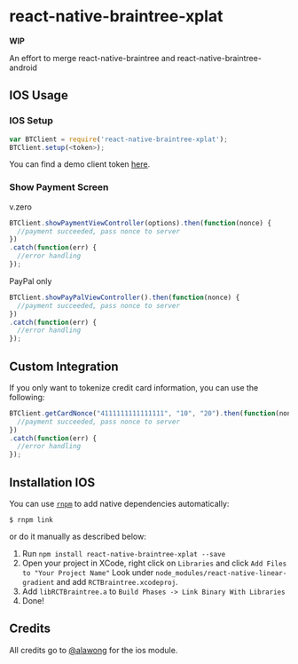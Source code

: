 # react-native-braintree-xplat
**WIP**

An effort to merge react-native-braintree and react-native-braintree-android

## IOS Usage

### IOS Setup
```js
var BTClient = require('react-native-braintree-xplat');
BTClient.setup(<token>);
```
You can find a demo client token [here](https://developers.braintreepayments.com/start/hello-client/ios/v3).

### Show Payment Screen
v.zero
```js
BTClient.showPaymentViewController(options).then(function(nonce) {
  //payment succeeded, pass nonce to server
})
.catch(function(err) {
  //error handling
});
```

PayPal only
```js
BTClient.showPayPalViewController().then(function(nonce) {
  //payment succeeded, pass nonce to server
})
.catch(function(err) {
  //error handling
});
```

## Custom Integration
If you only want to tokenize credit card information, you can use the following:
```js
BTClient.getCardNonce("4111111111111111", "10", "20").then(function(nonce) {
  //payment succeeded, pass nonce to server
})
.catch(function(err) {
  //error handling
});
```

## Installation IOS
You can use [`rnpm`](https://github.com/rnpm/rnpm) to add native dependencies automatically:

`$ rnpm link`

or do it manually as described below:

1. Run `npm install react-native-braintree-xplat --save`
2. Open your project in XCode, right click on `Libraries` and click `Add
   Files to "Your Project Name"` Look under `node_modules/react-native-linear-gradient` and add `RCTBraintree.xcodeproj`.
3. Add `libRCTBraintree.a` to `Build Phases -> Link Binary With Libraries`
4. Done!

## Credits

All credits go to [@alawong](https://github.com/alawong) for the ios module.
